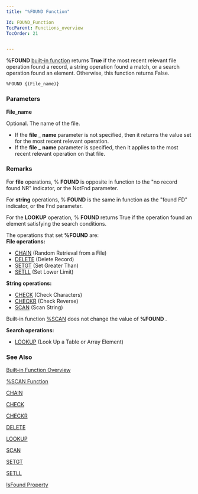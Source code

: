 ```yaml
---
title: "%FOUND Function"

Id: FOUND_Function
TocParent: Functions_overview
TocOrder: 21


---
```


**%FOUND** [built-in function](Functions_overview.html) returns **True** if the most recent relevant file operation found a record, a string operation found a match, or a search operation found an element. Otherwise, this function returns False. 

```
%FOUND {(File_name)}
```

### Parameters

**File_name** 

Optional. The name of the file.


- If the **file** _ **name** parameter is not specified, then it returns the value set for the most recent relevant operation.
- If the **file** _ **name** parameter is specified, then it applies to the most recent relevant operation on that file.


### Remarks
For **file** operations, % **FOUND** is opposite in function to the "no record found NR" indicator, or the NotFnd parameter. 

For **string** operations, % **FOUND** is the same in function as the "found FD" indicator, or the Fnd parameter. 

For the **LOOKUP** operation, % **FOUND** returns True if the operation found an element satisfying the search conditions. 

The operations that set **%FOUND** are:<br /> **File operations:** 

- [CHAIN](CHAIN.html) (Random Retrieval from a File)
- [DELETE](DELETE.html) (Delete Record)
- [SETGT](SETGT.html) (Set Greater Than)
- [SETLL](SETLL.html) (Set Lower Limit)

**String operations:** 

- [CHECK](CHECK.html) (Check Characters)
- [CHECKR](CHECKR.html) (Check Reverse)
- [SCAN](SCAN.html) (Scan String)

Built-in function [%SCAN](SCAN_Function.html) does not change the value of **%FOUND** . 

**Search operations:** 

- [LOOKUP](LOOKUP.html) (Look Up a Table or Array Element)

### See Also
[Built-in Function Overview](Functions_overview.html)

[%SCAN Function](SCAN_Function.html)

[CHAIN](CHAIN.html)

[CHECK](CHECK.html)

[CHECKR](CHECKR.html)

[DELETE](DELETE.html)

[LOOKUP](LOOKUP.html)

[SCAN](SCAN.html)

[SETGT](SETGT.html)

[SETLL](SETLL.html)

[IsFound Property](IsFoundPropertyDbFileClass.html) 
